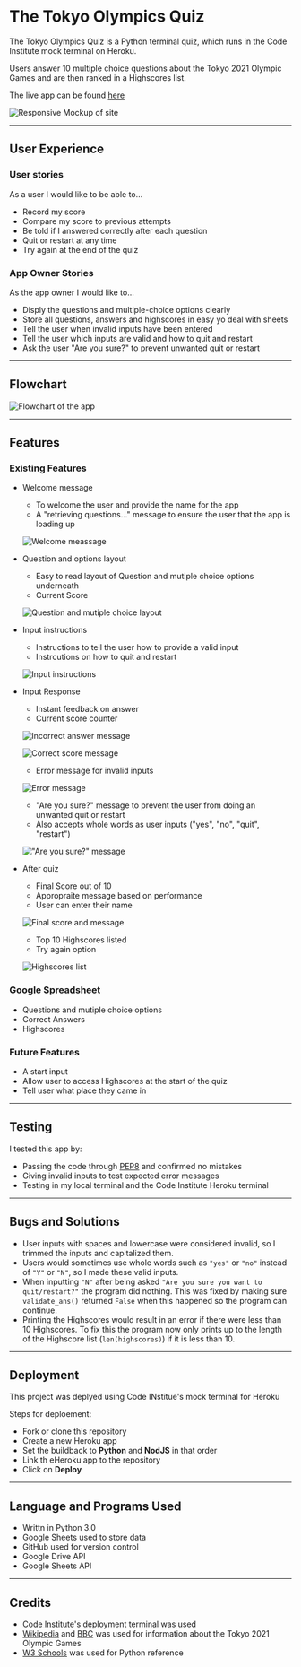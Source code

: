 # The Tokyo Olympics Quiz
The Tokyo Olympics Quiz is a Python terminal quiz, which runs in the Code Institute mock terminal on Heroku.

Users answer 10 multiple choice questions about the Tokyo 2021 Olympic Games and are then ranked in a Highscores list.

The live app can be found [here](https://tokyo-olympics-quiz.herokuapp.com/)

![Responsive Mockup of site](images/responsive.png)

___

## User Experience

### User stories

As a user I would like to be able to...

* Record my score
* Compare my score to previous attempts
* Be told if I answered correctly after each question
* Quit or restart at any time
* Try again at the end of the quiz
### App Owner Stories
As the app owner I would like to...

* Disply the questions and multiple-choice options clearly
* Store all questions, answers and highscores in easy yo deal with sheets
* Tell the user when invalid inputs have been entered
* Tell the user which inputs are valid and how to quit and restart
* Ask the user "Are you sure?" to prevent unwanted quit or restart

___

## Flowchart

![Flowchart of the app](images/flowchart_snap.png)

___

## Features

### Existing Features

* Welcome message

    * To welcome the user and provide the name for the app
    * A "retrieving questions..." message to ensure the user that the app is loading up

    ![Welcome meassage](images/welcome.png)

* Question and options layout
    * Easy to read layout of Question and mutiple choice options underneath
    * Current Score

    ![Question and mutiple choice layout](images/question.png)

* Input instructions

    * Instructions to tell the user how to provide a valid input
    * Instrcutions on how to quit and restart

    ![Input instructions](images/instructions.png)

* Input Response

    * Instant feedback on answer
    * Current score counter

    ![Incorrect answer message](images/score.png)

    ![Correct score message](images/correct.png)

    * Error message for invalid inputs

    ![Error message](images/invalid.png)

    * "Are you sure?" message to prevent the user from doing an unwanted quit or restart
    * Also accepts whole words as user inputs ("yes", "no", "quit", "restart")

    !["Are you sure?" message](images/sure.png)

* After quiz

    * Final Score out of 10
    * Appropraite message based on performance
    * User can enter their name

    ![Final score and message](images/end.png)

    * Top 10 Highscores listed
    * Try again option

    ![Highscores list](images/highscore.png)

### Google Spreadsheet

* Questions and mutiple choice options
* Correct Answers
* Highscores

### Future Features

* A start input
* Allow user to access Highscores at the start of the quiz
* Tell user what place they came in

___

## Testing

I tested this app by:

* Passing the code through [PEP8](http://pep8online.com/) and confirmed no mistakes
* Giving invalid inputs to test expected error messages
* Testing in my local terminal and the Code Institute Heroku terminal

___

## Bugs and Solutions

* User inputs with spaces and lowercase were considered invalid, so I trimmed the inputs and capitalized them.
* Users would sometimes use whole words such as `"yes"` or `"no"` instead of `"Y"` or `"N"`, so I made these valid inputs.
* When inputting `"N"` after being asked `"Are you sure you want to quit/restart?"` the program did nothing. This was fixed by making sure `validate_ans()` returned `False` when this happened so the program can continue.
* Printing the Highscores would result in an error if there were less than 10 Highscores. To fix this the program now only prints up to the length of the Highscore list (`len(highscores)`) if it is less than 10.

___

## Deployment

This project was deplyed using Code INstitue's mock terminal for Heroku

Steps for deploement:

* Fork or clone this repository
* Create a new Heroku app
* Set the buildback to **Python** and **NodJS** in that order
* Link th eHeroku app to the repository
* Click on **Deploy**

___

## Language and Programs Used

* Writtn in Python 3.0
* Google Sheets used to store data
* GitHub used for version control
* Google Drive API
* Google Sheets API

___

## Credits

* [Code Institute](https://codeinstitute.net/)'s deployment terminal was used
* [Wikipedia](https://en.wikipedia.org/wiki/2020_Summer_Olympics) and [BBC](https://www.bbc.co.uk/sport/olympics/57240400) was used for information about the Tokyo 2021 Olympic Games
* [W3 Schools](https://www.w3schools.com/) was used for Python reference

